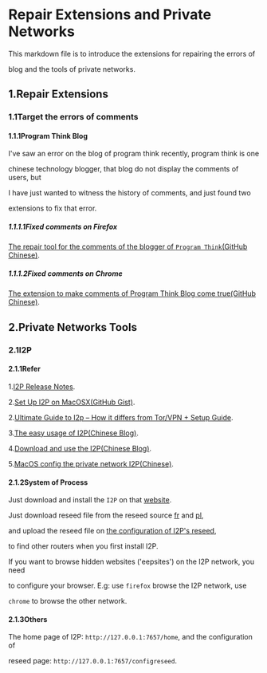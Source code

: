 # Repair Extensions and Private Networks

This markdown file is to introduce the extensions for repairing the errors of

blog and the tools of private networks.

## 1.Repair Extensions

### 1.1Target the errors of comments

#### 1.1.1Program Think Blog

I've saw an error on the blog of program think recently, program think is one

chinese technology blogger, that blog do not display the comments of users, but

I have just wanted to witness the history of comments, and just found two

extensions to fix that error.

##### 1.1.1.1Fixed comments on Firefox

[The repair tool for the comments of the blogger of `Program Think`(GitHub Chinese)](https://github.com/learnthink/blog_repair).

##### 1.1.1.2Fixed comments on Chrome

[The extension to make comments of Program Think Blog come true(GitHub Chinese)](https://github.com/chonglang-TV/program-think-chrome-repair).

## 2.Private Networks Tools

### 2.1I2P

#### 2.1.1Refer

1.[I2P Release Notes](https://geti2p.net/en/download).

2.[Set Up I2P on MacOSX(GitHub Gist)](https://gist.github.com/Staxxthedan/1937277441b135f5de4f50903d065c3d).

2.[Ultimate Guide to I2p – How it differs from Tor/VPN + Setup Guide](https://www.wizcase.com/blog/understanding-the-invisible-internet-project/#6).

3.[The easy usage of I2P(Chinese Blog)](https://program-think.blogspot.com/2012/06/gfw-i2p.html#comments).

4.[Download and use the I2P(Chinese Blog)](https://deepweb007.wordpress.com/2018/04/28/i2p%E7%BD%91%E7%BB%9C-%E5%A4%A7%E8%92%9C%E8%B7%AF%E7%94%B1%E4%B8%8B%E8%BD%BD%E5%8F%8A%E4%BD%BF%E7%94%A8%E4%BB%8B%E7%BB%8D/).

5.[MacOS config the private network I2P(Chinese)](http://codelife.me/blog/2012/10/07/config-i2p-router-in-macos-x/).

#### 2.1.2System of Process

Just download and install the `I2P` on that [website](https://geti2p.net).

Just download reseed file from the reseed source [fr](https://reseed-fr.i2pd.xyz/) and [pl](https://reseed-pl.i2pd.xyz/),

and upload the reseed file on [the configuration of I2P's reseed](http://127.0.0.1:7657/configreseed),

to find other routers when you first install I2P.

If you want to browse hidden websites ('eepsites') on the I2P network, you need

to configure your browser. E.g: use `firefox` browse the I2P network, use

`chrome` to browse the other network.

#### 2.1.3Others

The home page of I2P: `http://127.0.0.1:7657/home`, and the configuration of

reseed page: `http://127.0.0.1:7657/configreseed`.
